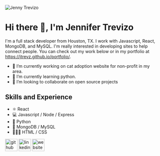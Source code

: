 ![Jenny Trevizo](https://user-images.githubusercontent.com/78758382/221930941-454639c0-bf64-4687-9d88-282df7d5ab22.png)

# Hi there 👋, I'm Jennifer Trevizo
I'm a full stack developer from Houston, TX. I work with Javascript, React, MongoDB, and MySQL. I'm really interested in developing sites to help connect people. You can check out my work below or in my portfolio at https://jtrevz.github.io/portfolio/.


- 🔭 I’m currently working on cat adoption website for non-profit in my area. 
- 🌱 I’m currently learning python. 
- 👯 I’m looking to collaborate on open source projects 

## Skills and Experience

* ⚛️ React
* 💻 Javascript / Node / Express
* 🐍 Python
* 💾 MongoDB / MySQL
* 👩🏽‍💻 HTML / CSS



[<img src='https://cdn.jsdelivr.net/npm/simple-icons@3.0.1/icons/github.svg' alt='github' height='40'>](https://github.com/jtrevz)   [<img src='https://cdn.jsdelivr.net/npm/simple-icons@3.0.1/icons/linkedin.svg' alt='linkedin' height='40'>](https://www.linkedin.com/in/jennifertrevizo/)   [<img src='https://cdn.jsdelivr.net/npm/simple-icons@3.0.1/icons/icloud.svg' alt='website' height='40'>](https://jtrevz.github.io/portfolio/)  
